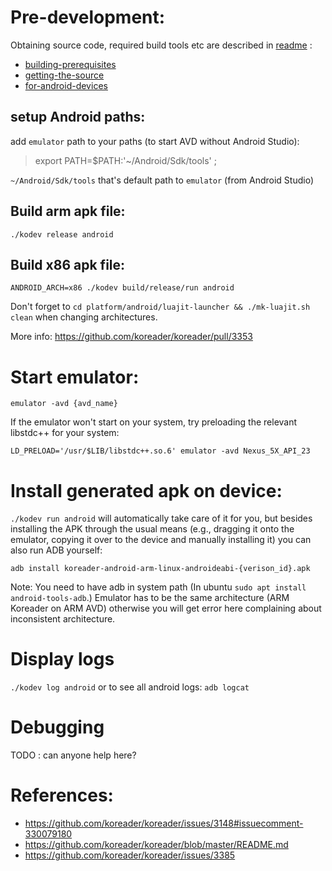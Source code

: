 # Pre-development:
Obtaining source code, required build tools etc are described in [readme](https://github.com/koreader/koreader/blob/master/README.md) :

* [building-prerequisites](https://github.com/koreader/koreader/blob/master/README.md#building-prerequisites)
* [getting-the-source](https://github.com/koreader/koreader/blob/master/README.md#getting-the-source)
* [for-android-devices](https://github.com/koreader/koreader/blob/master/README.md#for-android-devices)

## setup Android paths:
add `emulator` path to your paths (to start AVD without Android Studio):
> export PATH=$PATH:'~/Android/Sdk/tools' ; 

`~/Android/Sdk/tools` that's default path to `emulator` (from Android Studio)

## Build arm apk file:
`./kodev release android`

## Build x86 apk file:
`ANDROID_ARCH=x86 ./kodev build/release/run android`

Don't forget to `cd platform/android/luajit-launcher && ./mk-luajit.sh clean` when changing architectures.

More info: https://github.com/koreader/koreader/pull/3353

# Start emulator:
```
emulator -avd {avd_name}
```
If the emulator won't start on your system, try preloading the relevant libstdc++ for your system:
```
LD_PRELOAD='/usr/$LIB/libstdc++.so.6' emulator -avd Nexus_5X_API_23
```


# Install generated apk on device:
`./kodev run android` will automatically take care of it for you, but besides installing the APK through the usual means (e.g., dragging it onto the emulator, copying it over to the device and manually installing it) you can also run ADB yourself:

```
adb install koreader-android-arm-linux-androideabi-{verison_id}.apk
```

Note: You need to have adb in system path (In ubuntu `sudo apt install android-tools-adb`.)
Emulator has to be the same architecture (ARM Koreader on ARM AVD) otherwise you will get error here complaining about inconsistent architecture.

# Display logs
`./kodev log android`
or to see all android logs:
`adb logcat`

# Debugging

TODO : can anyone help here?

# References:
* https://github.com/koreader/koreader/issues/3148#issuecomment-330079180
* https://github.com/koreader/koreader/blob/master/README.md
* https://github.com/koreader/koreader/issues/3385

